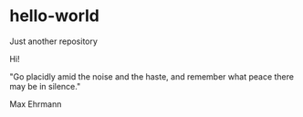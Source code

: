 # hello-world
Just another repository

Hi!

"Go placidly amid the noise and the haste, and remember what peace there may be in silence."

Max Ehrmann
